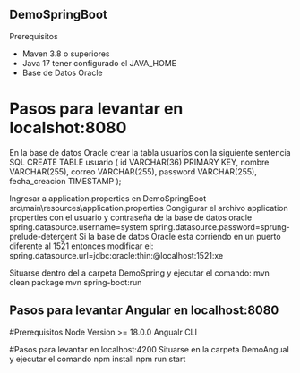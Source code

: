 ## DemoSpringBoot

Prerequisitos
- Maven 3.8 o superiores 
- Java 17 tener configurado el JAVA_HOME
- Base de Datos Oracle

# Pasos para levantar en localshot:8080
En la base de datos Oracle crear la tabla usuarios con la siguiente sentencia SQL 
CREATE TABLE usuario (
    id VARCHAR(36) PRIMARY KEY,
    nombre VARCHAR(255),
    correo VARCHAR(255),
    password VARCHAR(255),
    fecha_creacion TIMESTAMP
);

Ingresar a application.properties en DemoSpringBoot  src\main\resources\application.properties
Congigurar el archivo application properties con el usuario y contraseña de la base de datos oracle
spring.datasource.username=system
spring.datasource.password=sprung-prelude-detergent
Si la base de datos Oracle esta corriendo en un puerto diferente al 1521 entonces modificar el:
spring.datasource.url=jdbc:oracle:thin:@localhost:1521:xe

Situarse dentro del a carpeta DemoSpring y ejecutar el comando: 
mvn clean package
mvn spring-boot:run


## Pasos para levantar Angular en localhost:8080

#Prerequisitos
Node Version >= 18.0.0 
Angualr CLI

#Pasos para levantar en localhost:4200
Situarse en la carpeta DemoAngual y ejecutar el comando 
npm install 
npm run start
